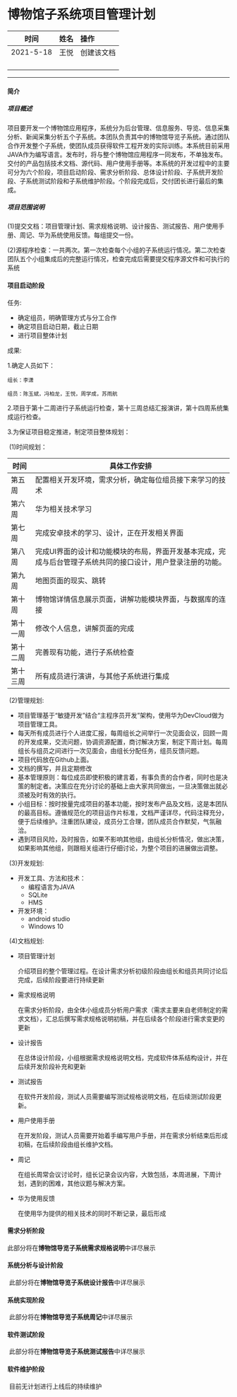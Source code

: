 # 博物馆子系统项目管理计划

| 时间      | 姓名   | 操作                                                         |
| --------- | ------ | :----------------------------------------------------------- |
| 2021-5-18  | 王悦 | 创建该文档                                                   |
|           |        |                                                              |
|           |        |                                                              |
|           |        |                                                              |
|           |        |                                                              |

___

#### 简介

##### 项目概述

项目要开发一个博物馆应用程序，系统分为后台管理、信息服务、导览、信息采集分析、新闻采集分析五个子系统。本团队负责其中的博物馆导览子系统。通过团队合作开发整个子系统，使团队成员获得软件工程开发的实际训练。本系统目前采用JAVA作为编写语言。发布时，将与整个博物馆应用程序一同发布，不单独发布。交付的产品包括技术文档、源代码、用户使用手册等。本系统的开发过程中的主要可分为六个阶段，项目启动阶段、需求分析阶段、总体设计阶段、子系统开发阶段、子系统测试阶段和子系统维护阶段。个阶段完成后，交付团长进行最后的集成。

##### 项目范围说明

(1)提交文档：项目管理计划、需求规格说明、设计报告、测试报告、用户使用手册、周记、华为系统使用反馈。每组提交一份。

(2)源程序检查：一共两次。第一次检查每个小组的子系统运行情况。第二次检查团队五个小组集成后的完整运行情况，检查完成后需要提交程序源文件和可执行的系统

#### 项目启动阶段
任务:

- 确定组员，明确管理方式与分工合作
- 确定项目启动日期，截止日期
- 进行项目整体计划

成果:

1.确定人员如下：

	组长：李潇
    
	组员：陈玉斌，冯柏龙，王悦，周学成，苏雨航

2.项目于第十二周进行子系统运行检查，第十三周总结汇报演讲，第十四周系统集成运行检查。

3.为保证项目稳定推进，制定项目整体规划：

​	(1)时间规划：

| 时间     | 具体工作安排                                                 |
| -------- | ------------------------------------------------------------ |
| 第五周   | 配置相关开发环境，需求分析，确定每位组员接下来学习的技术 |
| 第六周   |华为相关技术学习 |
| 第七周   | 完成安卓技术的学习、设计，正在开发相关界面 |
| 第八周   | 完成UI界面的设计和功能模块的布局，界面开发基本完成，完成与后台管理子系统共同的接口设计，用户登录注册的功能。 |
| 第九周   | 地图页面的现实、跳转 |
| 第十周   | 博物馆详情信息展示页面，讲解功能模块界面，与数据库的连接 |
| 第十一周 | 修改个人信息，讲解页面的完成             |
| 第十二周 | 完善现有功能，进行子系统检查                                 |
| 第十三周 | 所有成员进行演讲，与其他子系统进行集成                       |

​	(2)管理规划:

- 项目管理基于“敏捷开发”结合“主程序员开发”架构，使用华为DevCloud做为项目管理工具。
- 每天所有成员进行个人进度汇报，每周组长之间举行一次见面会议，回顾一周的开发成果，交流问题，协调资源配置，商讨解决方案，制定下周计划。每周组长与组员之间进行一次见面会，由组长分配任务，组员反馈问题。
- 项目代码放在Github上面。
- 文档的撰写，并且定期修改
- 基本管理原则：每位成员即使积极的建言着，有事负责的合作者，同时也是决策的制定者。决策应在充分讨论的基础上由大家共同做出，一旦决策做出就必须被及时有效的执行。
- 小组目标：按时按量完成项目的基本功能，按时发布产品及文档，这是本团队的最高目标。遵循规范化的项目运作片标准，文档严谨详尽，代码注释充分，便于后续维护。注重团队建设，成员分工合理，团队成员合作默契，气氛融洽。
- 遇到项目风险，及时报告，如果不影响其他组，由组长分析情况，做出决策，如果影响其他组，则跟相关组进行仔细讨论，为整个项目的进展做出调整。

​	(3)开发规划:

- 开发工具、方法和技术：
  - 编程语言为JAVA
  - SQLite
  - HMS
- 开发环境：
  - android studio
  - Windows 10

​	(4)文档规划:

- 项目管理计划

  介绍项目的整个管理过程。在设计需求分析初级阶段由组长和组员共同讨论后完成，后续阶段要进行持续更新

- 需求规格说明

  在需求分析阶段，由全体小组成员分析用户需求（需求主要来自老师制定的需求文档），汇总后撰写需求规格说明初稿，并在后续各个阶段进行需求变更的更新

- 设计报告

  在总体设计阶段，小组根据需求规格说明文档，完成软件体系结构设计，并在后续开发阶段补充和更新

- 测试报告

  在软件开发阶段，测试人员需要编写测试规格说明文档，在后续测试阶段更新。

- 用户使用手册

  在开发阶段，测试人员需要开始着手编写用户手册，并在需求分析结束后形成初稿，在后续阶段由组长维护文档。

- 周记

  在组长周常会议讨论时，组长记录会议内容，大致包括，本周进展，下周计划，遇到的困难，其他议题与解决方案。

- 华为使用反馈

  在使用华为提供的相关技术的同时不断记录，最后形成

#### 需求分析阶段

​	此部分将在**博物馆导览子系统需求规格说明**中详尽展示

#### 系统分析与设计阶段

​	此部分将在**博物馆导览子系统设计报告**中详尽展示

#### 系统实现阶段

​	此部分将在**博物馆导览子系统周记**中详尽展示

#### 软件测试阶段

​	此部分将在**博物馆导览子系统测试报告**中详尽展示

#### 软件维护阶段

​	目前无计划进行上线后的持续维护